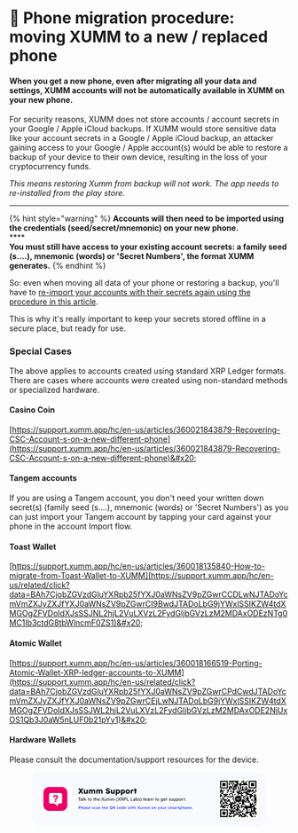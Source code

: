 # 📱 Phone migration procedure: moving XUMM to a new / replaced phone

#### When you get a new phone, even after migrating all your data and settings, XUMM accounts will not be automatically available in XUMM on your new phone.

For security reasons, XUMM does not store accounts / account secrets in your Google / Apple iCloud backups. If XUMM would store sensitive data like your account secrets in a Google / Apple iCloud backup, an attacker gaining access to your Google / Apple account(s) would be able to restore a backup of your device to their own device, resulting in the loss of your cryptocurrency funds.

_This means restoring Xumm from backup will not work. The app needs to re-installed from the play store._

****

{% hint style="warning" %}
**Accounts will then need to be imported using the credentials (seed/secret/mnemonic) on your new phone.** \
****\
**You must still have access to your existing account secrets: a family seed (s....), mnemonic (words) or 'Secret Numbers', the format XUMM generates.**
{% endhint %}

So: even when moving all data of your phone or restoring a backup, you'll have to [re-import your accounts with their secrets again using the procedure in this article](https://support.xumm.app/hc/en-us/articles/360019307399).

This is why it's really important to keep your secrets stored offline in a secure place, but ready for use.&#x20;

### &#x20;Special Cases

The above applies to accounts created using standard XRP Ledger formats. There are cases where accounts were created using non-standard methods or specialized hardware.&#x20;

#### Casino Coin

[https://support.xumm.app/hc/en-us/articles/360021843879-Recovering-CSC-Account-s-on-a-new-different-phone](https://support.xumm.app/hc/en-us/articles/360021843879-Recovering-CSC-Account-s-on-a-new-different-phone)&#x20;

#### Tangem accounts

If you are using a Tangem account, you don't need your written down secret(s) (family seed (s....), mnemonic (words) or 'Secret Numbers') as you can just import your Tangem account by tapping your card against your phone in the account Import flow.&#x20;

#### Toast Wallet

[https://support.xumm.app/hc/en-us/articles/360018135840-How-to-migrate-from-Toast-Wallet-to-XUMM](https://support.xumm.app/hc/en-us/related/click?data=BAh7CjobZGVzdGluYXRpb25fYXJ0aWNsZV9pZGwrCCDLwNJTADoYcmVmZXJyZXJfYXJ0aWNsZV9pZGwrCI9BwdJTADoLbG9jYWxlSSIKZW4tdXMGOgZFVDoIdXJsSSJNL2hjL2VuLXVzL2FydGljbGVzLzM2MDAxODEzNTg0MC1Ib3ctdG8tbWlncmF0ZS1)&#x20;

#### Atomic Wallet

[https://support.xumm.app/hc/en-us/articles/360018166519-Porting-Atomic-Wallet-XRP-ledger-accounts-to-XUMM](https://support.xumm.app/hc/en-us/related/click?data=BAh7CjobZGVzdGluYXRpb25fYXJ0aWNsZV9pZGwrCPdCwdJTADoYcmVmZXJyZXJfYXJ0aWNsZV9pZGwrCEjLwNJTADoLbG9jYWxlSSIKZW4tdXMGOgZFVDoIdXJsSSJWL2hjL2VuLXVzL2FydGljbGVzLzM2MDAxODE2NjUxOS1Qb3J0aW5nLUF0b21pYy1)&#x20;

#### Hardware Wallets

Please consult the documentation/support resources for the device.



<figure><img src="../.gitbook/assets/Support banner Xumm.png" alt=""><figcaption></figcaption></figure>
